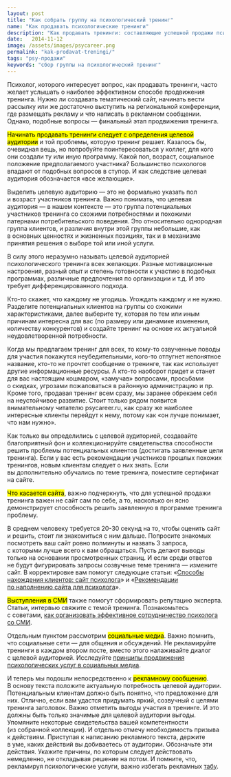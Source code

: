 ```yaml
---
layout: post
title: "Как собрать группу на психологический тренинг"
name: "Как продавать психологические тренинги"
description: "Как продавать тренинги: составляющие успешной продажи психологических тренингов"
date:   2014-11-12			 
image: /assets/images/psycareer.png
permalink: "kak-prodavat-treningi/"
tags: "psy-продажи"
keywords: "сбор группы на психологический тренинг"
---
```


<p>Психолог, которого интересует вопрос, как продавать тренинги, часто желает услышать о&nbsp;наиболее эффективном способе продвижения тренинга. Нужно&nbsp;ли создавать тематический сайт, начинать вести рассылку или&nbsp;же достаточно выступить на&nbsp;региональной конференции, где размещать рекламу и&nbsp;что написать в&nbsp;рекламном сообщении. Однако, подобные вопросы&nbsp;— финальный этап продвижения тренинга.</p>
<p><mark>Начинать продавать тренинги следует с&nbsp;определения целевой аудитории</mark> и&nbsp;той проблемы, которую тренинг решает. Казалось&nbsp;бы, очевидная вещь, но&nbsp;попробуйте поинтересоваться у&nbsp;коллег, для кого они создали ту&nbsp;или иную программу. Какой пол, возраст, социальное положение предполагаемого участника? Большинство психологов впадают от&nbsp;подобных вопросов в&nbsp;ступор. И&nbsp;как следствие целевая аудитория обозначается «все желающие».</p>

<amp-img width="541" height="381" src="/assets/images/trenning.png" alt="реклама психологического тренинга"  layout="responsive" title="пример рекламы психологического тренинга"></amp-img>

<p>Выделить целевую аудиторию&nbsp;— это не&nbsp;формально указать пол и&nbsp;возраст участников тренинга. Важно понимать, что целевая аудитория&nbsp;— в&nbsp;нашем контексте&nbsp;— это группа потенциальных участников тренинга со&nbsp;схожими потребностями и&nbsp;похожими патернами потребительского поведения. Это относительно однородная группа клиентов, и&nbsp;различия внутри этой группы небольшие, как в&nbsp;основных ценностях и&nbsp;жизненных позициях, так и&nbsp;в&nbsp;механизме принятия решения о&nbsp;выборе той или иной услуги.</p>
<p>В&nbsp;силу этого неразумно называть целевой аудиторией психологического тренинга всех желающих. Разные мотивационные настроения, разный опыт и&nbsp;степень готовности к&nbsp;участию в&nbsp;подобных программах, различные предпочтения по&nbsp;организации и&nbsp;т.д. И&nbsp;это требует дифференцированного подхода.</p>
<p>Кто-то скажет, что каждому не&nbsp;угодишь. Угождать каждому и&nbsp;не&nbsp;нужно. Разделите потенциальных клиентов на&nbsp;группы со&nbsp;схожими характеристиками, далее выберите&nbsp;ту, которая по&nbsp;тем или иным причинам интересна для вас (по&nbsp;размеру или динамике изменения, количеству конкурентов) и&nbsp;создайте тренинг на&nbsp;основе их&nbsp;актуальной неудовлетворенной потребности.</p>
<p>Когда мы&nbsp;предлагаем тренинг для всех, то&nbsp;кому-то озвученные поводы для участия покажутся неубедительными, кого-то отпугнет непонятное название, кто-то не&nbsp;прочтет сообщение о&nbsp;тренинге, так как использует другие информационные ресурсы. А&nbsp;кто-то наоборот придет и&nbsp;станет для вас настоящим кошмаром, «замучав» вопросами, просьбами о&nbsp;скидках, угрозами пожаловаться в&nbsp;районную администрацию и&nbsp;пр. Кроме того, продавая тренинг всем сразу, мы&nbsp;заранее обрекаем себя на&nbsp;неустойчивое развитие. Стоит только рядом появится внимательному читателю psycareer.ru, как сразу&nbsp;же наиболее интересные клиенты перейдут к&nbsp;нему, потому как «он&nbsp;лучше понимает, что нам нужно».</p>
<p>Как только вы&nbsp;определились с&nbsp;целевой аудиторией, создавайте благоприятный фон и&nbsp;коллекционируйте свидетельства способности решить проблемы потенциальных клиентов (достигать заявленные цели тренинга). Если у&nbsp;вас есть рекомендации участников прошлых похожих тренингов, новым клиентам следует о&nbsp;них знать. Если вы&nbsp;дополнительно обучались по&nbsp;теме тренинга, поместите сертификат на&nbsp;сайте.</p>
<p><mark>Что касается сайта</mark>, важно подчеркнуть, что для успешной продажи тренинга важен не&nbsp;сайт сам по&nbsp;себе, а&nbsp;то, насколько он&nbsp;ясно демонстрирует способность решить заявленную в&nbsp;программе тренинга проблему.</p>
<p>В&nbsp;среднем человеку требуется <nobr>20-30</nobr> секунд на&nbsp;то, чтобы оценить сайт и&nbsp;решить, стоит&nbsp;ли знакомиться с&nbsp;ним дальше. Попросите знакомых посмотреть ваш сайт ровно полминуты и&nbsp;назвать 3&nbsp;запроса, с&nbsp;которыми лучше всего к&nbsp;вам обращаться. Пусть делают выводы только на&nbsp;основании просмотренных страниц. И&nbsp;если среди ответов не&nbsp;будут фигурировать запросы созвучные теме тренинга&nbsp;— измените сайт. В&nbsp;корректировке вам помогут следующие статьи: «<a href="/sposoby-naxozhdeniya-klientov-sajt-psixologa/">Способы нахождения клиентов: сайт психолога</a>» и&nbsp;«<a href="/rekomendacii-po-napolneniyu-sajta-dlya-psixologa/" title="Рекомендации по наполнению сайта для психолога">Рекомендации по&nbsp;наполнению сайта для психолога</a>».</p>
<p><mark>Выступления в&nbsp;СМИ</mark> также помогут сформировать репутацию эксперта. Статьи, интервью свяжите с&nbsp;темой тренинга. Познакомьтесь с&nbsp;советами, <a href="/sposoby-naxozhdeniya-klientov-publichnye-vystupleniya/" title="Способы нахождения клиентов: публичные выступления">как организовать эффективное сотрудничество психолога со&nbsp;СМИ</a>.</p>
<p>Отдельным пунктом рассмотрим <mark>социальные медиа</mark>. Важно помнить, что социальные сети&nbsp;— для общения и&nbsp;обсуждений. Не&nbsp;рекламируйте тренинги в&nbsp;каждом втором посте, вместо этого налаживайте диалог с&nbsp;целевой аудиторией. Исследуйте <a href="/sposoby-naxozhdeniya-klientov-socialnye-media/" title="Способы нахождения клиентов: социальные медиа">принципы продвижения психологических услуг в&nbsp;социальных медиа</a>.</p>
<p>И&nbsp;теперь мы&nbsp;подошли непосредственно к&nbsp;<mark>рекламному сообщению</mark>. В&nbsp;основу текста положите актуальную потребность целевой аудитории. Потенциальным клиентам должно быть понятно, что предложение для них. Отлично, если вам удастся придумать яркий, созвучный с&nbsp;целями тренинга заголовок. Важно отметить выгоды участия в&nbsp;тренинге. И&nbsp;это должны быть только значимые для целевой аудитории выгоды. Упомяните некоторые свидетельства вашей компетентности (из&nbsp;собранной коллекции). И&nbsp;отдельно отмечу необходимость призыва к&nbsp;действиям. Приступая к&nbsp;написанию рекламного текста, держите в&nbsp;уме, каких действий вы&nbsp;добиваетесь от&nbsp;аудитории. Обозначьте эти действия. Укажите причины, по&nbsp;которым следует действовать немедленно, не&nbsp;откладывая решение на&nbsp;потом. И&nbsp;помните, что, рекламируя психологические услуги, важно избегать рекламных <a href="/tabu-v-reklame/" title="Табу в рекламе психологических услуг">табу</a>.</p>